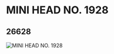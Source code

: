 # MINI HEAD NO. 1928
## 26628
![MINI HEAD NO. 1928](https://lc-www-live-s.legocdn.com/media/bricks/5/2/6151951.jpg)